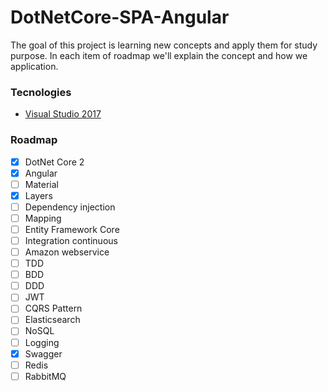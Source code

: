 # DotNetCore-SPA-Angular
The goal of this project is learning new concepts and apply them for study purpose. In each item of roadmap we'll explain the concept and how we application.

### Tecnologies
  * [Visual Studio 2017](https://www.visualstudio.com/pt-br/downloads/)
  
### Roadmap
  - [x] DotNet Core 2  
  - [x] Angular
  - [ ] Material
  - [x] Layers
  - [ ] Dependency injection
  - [ ] Mapping
  - [ ] Entity Framework Core  
  - [ ] Integration continuous
  - [ ] Amazon webservice
  - [ ] TDD
  - [ ] BDD
  - [ ] DDD
  - [ ] JWT
  - [ ] CQRS Pattern
  - [ ] Elasticsearch
  - [ ] NoSQL
  - [ ] Logging
  - [x] Swagger
  - [ ] Redis
  - [ ] RabbitMQ
